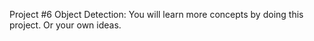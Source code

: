 Project #6 Object Detection: You will learn more concepts by doing this project. Or your own ideas.
